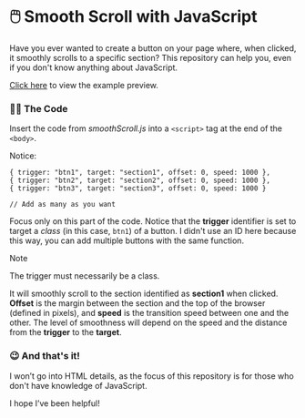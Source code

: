 # 🖱️ Smooth Scroll with JavaScript

Have you ever wanted to create a button on your page where, when clicked, it smoothly scrolls to a specific section? This repository can help you, even if you don't know anything about JavaScript.

[Click here](https://raylissonx404.github.io/smooth-scroll/) to view the example preview.

### 👨‍💻 The Code

Insert the code from _smoothScroll.js_ into a ```<script>``` tag at the end of the ```<body>```.

Notice:

    { trigger: "btn1", target: "section1", offset: 0, speed: 1000 },
    { trigger: "btn2", target: "section2", offset: 0, speed: 1000 },
    { trigger: "btn3", target: "section3", offset: 0, speed: 1000 }

    // Add as many as you want

Focus only on this part of the code. Notice that the __trigger__ identifier is set to target a _class_ (in this case, `btn1`) of a button. I didn't use an ID here because this way, you can add multiple buttons with the same function.

> [!NOTE]
> The trigger must necessarily be a class.

It will smoothly scroll to the section identified as __section1__ when clicked. __Offset__ is the margin between the section and the top of the browser (defined in pixels), and __speed__ is the transition speed between one and the other.  The level of smoothness will depend on the speed and the distance from the __trigger__ to the __target__.

### 😉 And that's it!

I won’t go into HTML details, as the focus of this repository is for those who don't have knowledge of JavaScript.

I hope I’ve been helpful!

